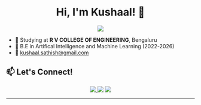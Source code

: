 <h1 align="center">Hi, I'm Kushaal! 👋</h1>

<p align="center">
  <img src="https://readme-typing-svg.herokuapp.com?size=24&center=true&vCenter=true&width=600&height=45&lines=🚀+AI%2FML+%7C+🧠+Data+Science+%7C+⚡+Deep+Learning;Building+Smart+AI+Solutions;Exploring+LLMs;NLP+%7C+Data+Analytics+%7C+Computer+Vision" />
</p>

- 🏫 Studying at **R V COLLEGE OF ENGINEERING**, Bengaluru  
- 📖 B.E in Artifical Intelligence and Machine Learning (2022-2026)
- 📩 kushaal.sathish@gmail.com


## 📫 Let's Connect!
<p align="center">
  <a href="https://www.linkedin.com/in/skushaal/" target="_blank">
    <img src="https://img.shields.io/badge/LinkedIn-%230077B5.svg?&style=for-the-badge&logo=linkedin&logoColor=white" />
  </a>
  <a href="mailto:kushaal.sathish@gmail.com"><img src="https://img.shields.io/badge/Email-%23D14836.svg?&style=for-the-badge&logo=gmail&logoColor=white" /></a>
  <a href="https://drive.google.com/file/d/13Y9Eeb-0sZPYXWN7yBmCHkuDGwU642vH/view?usp=drive_link" target="_blank">
    <img src="https://img.shields.io/badge/Resume-%230077B5.svg?&style=for-the-badge&logo=adobeacrobatreader&logoColor=white" />
  </a>
</p>

---
